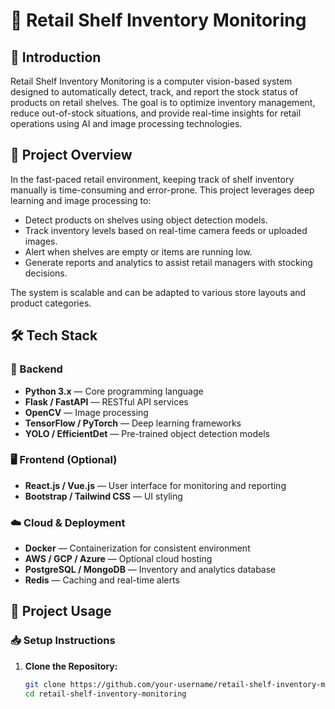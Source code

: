 # 🛒 Retail Shelf Inventory Monitoring

## 📌 Introduction

Retail Shelf Inventory Monitoring is a computer vision-based system designed to automatically detect, track, and report the stock status of products on retail shelves. The goal is to optimize inventory management, reduce out-of-stock situations, and provide real-time insights for retail operations using AI and image processing technologies.

## 📖 Project Overview

In the fast-paced retail environment, keeping track of shelf inventory manually is time-consuming and error-prone. This project leverages deep learning and image processing to:

- Detect products on shelves using object detection models.
- Track inventory levels based on real-time camera feeds or uploaded images.
- Alert when shelves are empty or items are running low.
- Generate reports and analytics to assist retail managers with stocking decisions.

The system is scalable and can be adapted to various store layouts and product categories.

## 🛠️ Tech Stack

### 🔧 Backend
- **Python 3.x** — Core programming language
- **Flask / FastAPI** — RESTful API services
- **OpenCV** — Image processing
- **TensorFlow / PyTorch** — Deep learning frameworks
- **YOLO / EfficientDet** — Pre-trained object detection models

### 🖥️ Frontend (Optional)
- **React.js / Vue.js** — User interface for monitoring and reporting
- **Bootstrap / Tailwind CSS** — UI styling

### ☁️ Cloud & Deployment
- **Docker** — Containerization for consistent environment
- **AWS / GCP / Azure** — Optional cloud hosting
- **PostgreSQL / MongoDB** — Inventory and analytics database
- **Redis** — Caching and real-time alerts

## 🚀 Project Usage

### 📥 Setup Instructions

1. **Clone the Repository:**
   ```bash
   git clone https://github.com/your-username/retail-shelf-inventory-monitoring.git
   cd retail-shelf-inventory-monitoring
